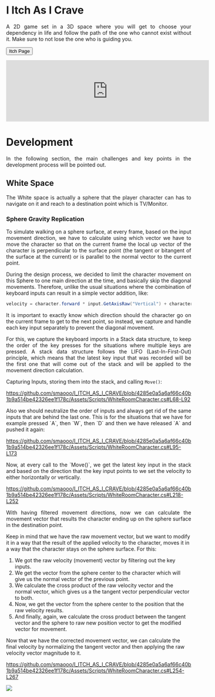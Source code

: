 # I Itch As I Crave

<p style="text-align: justify;">
A 2D game set in a 3D space where you will get to choose your dependency in life and follow the path of the one who cannot exist without it. Make sure to not lose the one who is guiding you.
</p>

<button onclick="https://chronophobia.itch.io/i-itch-as-i-crave">Itch Page</button>

<iframe width="552" height="167" frameborder="0" src="https://itch.io/embed/1356011"><a href="https://chronophobia.itch.io/i-itch-as-i-crave">I ITCH AS I CRAVE by CHRONOPHOBIA, aposakat, Soroush</a></iframe>

# Development
<p style="text-align: justify;">
    In the following section, the main challenges and key points in the development process will be pointed out.
</p>

## White Space

<p style="text-align: justify;">
    The White space is actually a sphere that the player character can has to navigate on it and reach to a destination point which is TV/Monitor.
</p>

### Sphere Gravity Replication
<div style="text-align: justify;">
<p>
To simulate walking on a sphere surface, at every frame, based on the input movement direction, we have to calculate using which vector we have to move the character so that on the current frame the local up vector of the character is perpendicular to the surface point (the tangent or bitangent of the surface at the current) or is parallel to the normal vector to the current point.
</p>
<p>
During the design process, we decided to limit the character movement on this Sphere to one main direction at the time, and basically skip the diagonal movements.
Therefore, unlike the usual situations where the combination of keyboard inputs can result in a simple vector addition, like:
</p>

<p>

```C#
velocity = character.forward * input.GetAxisRaw("Vertical") + character.right * input.GetAxisRaw("Horizontal");
```
</p>
<p>
It is important to exactly know which direction should the character go on the current frame to get to the next point, so instead, we capture and handle each key input separately to prevent the diagonal movement.
</p>
<p>
For this, we capture the keyboard imports in a Stack data structure, to keep the order of the key presses for the situations where multiple keys are pressed. A stack data structure follows the LIFO (Last-In-First-Out) principle, which means that the latest key input that was recorded will be the first one that will come out of the stack and will be applied to the movement direction calculation.
</p>
    
</div>

Capturing Inputs, storing them into the stack, and calling `Move()`:

https://github.com/smaooo/I_ITCH_AS_I_CRAVE/blob/4285e0a5a6af66c40b1b9a514be42326ee1f178c/Assets/Scripts/WhiteRoomCharacter.cs#L68-L92

<p style="text-align: justify;">
Also we should neutralize the order of inputs and always get rid of the same inputs that are behind the last one. This is for the situations that we have for example pressed `A`, then `W`, then `D` and then we have released `A` and pushed it again:
</p>

https://github.com/smaooo/I_ITCH_AS_I_CRAVE/blob/4285e0a5a6af66c40b1b9a514be42326ee1f178c/Assets/Scripts/WhiteRoomCharacter.cs#L95-L173

<p style="text-align: justify;">
Now, at every call to the `Move()`, we get the latest key input in the stack and based on the direction that the key input points to we set the velocity to either horizontally or vertically.
</p>

https://github.com/smaooo/I_ITCH_AS_I_CRAVE/blob/4285e0a5a6af66c40b1b9a514be42326ee1f178c/Assets/Scripts/WhiteRoomCharacter.cs#L218-L252

<p style="text-align: justify;">
With having filtered movement directions, now we can calculate the movement vector that results the character ending up on the sphere surface in the destination point.

Keep in mind that we have the raw movement vector, but we want to modify it in a way that the result of the applied velocity to the character, moves it in a way that the character stays on the sphere surface. For this:
1. We got the raw velocity (movement) vector by filtering out the key inputs.
2. We get the vector from the sphere center to the character which will give us the normal vector of the previous point.
3. We calculate the cross product of the raw velocity vector and the normal vector, which gives us a the tangent vector perpendicular vector to both.
4. Now, we get the vector from the sphere center to the position that the raw velocity results.
5. And finally, again, we calculate the cross product between the tangent vector and the sphere to raw new position vector to get the modified vector for movement.

Now that we have the corrected movement vector, we can calculate the final velocity by normalizing the tangent vector and then applying the raw velocity vector magnitude to it.
</p>

https://github.com/smaooo/I_ITCH_AS_I_CRAVE/blob/4285e0a5a6af66c40b1b9a514be42326ee1f178c/Assets/Scripts/WhiteRoomCharacter.cs#L254-L267


<img src="./.github/velocityModification.gif">


